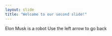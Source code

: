 ```yaml
---
layout: slide
title: "Welcome to our second slide!"
---
```

Elon Musk is a robot
Use the left arrow to go back
